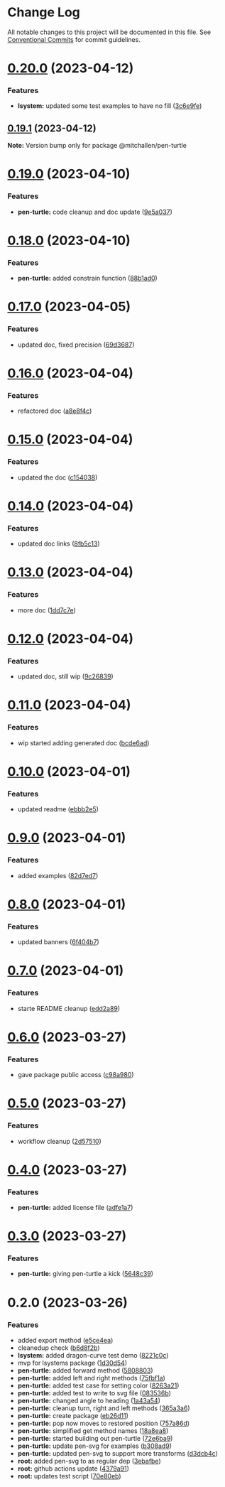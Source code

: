 # Change Log

All notable changes to this project will be documented in this file.
See [Conventional Commits](https://conventionalcommits.org) for commit guidelines.

# [0.20.0](https://github.com/mitchallen/drawing-kit/compare/@mitchallen/pen-turtle@0.19.1...@mitchallen/pen-turtle@0.20.0) (2023-04-12)


### Features

* **lsystem:** updated some test examples to have no fill ([3c6e9fe](https://github.com/mitchallen/drawing-kit/commit/3c6e9fe0c0266335a7300b58028887977e86fd03))





## [0.19.1](https://github.com/mitchallen/drawing-kit/compare/@mitchallen/pen-turtle@0.19.0...@mitchallen/pen-turtle@0.19.1) (2023-04-12)

**Note:** Version bump only for package @mitchallen/pen-turtle





# [0.19.0](https://github.com/mitchallen/drawing-kit/compare/@mitchallen/pen-turtle@0.18.0...@mitchallen/pen-turtle@0.19.0) (2023-04-10)


### Features

* **pen-turtle:** code cleanup and doc update ([9e5a037](https://github.com/mitchallen/drawing-kit/commit/9e5a037efb4b7cb1cfe2ba3bc452be8743bb4a2c))





# [0.18.0](https://github.com/mitchallen/drawing-kit/compare/@mitchallen/pen-turtle@0.17.0...@mitchallen/pen-turtle@0.18.0) (2023-04-10)


### Features

* **pen-turtle:** added constrain function ([88b1ad0](https://github.com/mitchallen/drawing-kit/commit/88b1ad00f409d60585b809cb9a451d21bbc9d337))





# [0.17.0](https://github.com/mitchallen/drawing-kit/compare/@mitchallen/pen-turtle@0.16.0...@mitchallen/pen-turtle@0.17.0) (2023-04-05)


### Features

* updated doc, fixed precision ([69d3687](https://github.com/mitchallen/drawing-kit/commit/69d3687472f04511aeed1a284d1aad10dd484d4b))





# [0.16.0](https://github.com/mitchallen/drawing-kit/compare/@mitchallen/pen-turtle@0.15.0...@mitchallen/pen-turtle@0.16.0) (2023-04-04)


### Features

* refactored doc ([a8e8f4c](https://github.com/mitchallen/drawing-kit/commit/a8e8f4c5909801562f285ce43da6e302cf1a7446))





# [0.15.0](https://github.com/mitchallen/drawing-kit/compare/@mitchallen/pen-turtle@0.14.0...@mitchallen/pen-turtle@0.15.0) (2023-04-04)


### Features

* updated the doc ([c154038](https://github.com/mitchallen/drawing-kit/commit/c154038f68db032ed6d423f5dddd5c6ee48aa403))





# [0.14.0](https://github.com/mitchallen/drawing-kit/compare/@mitchallen/pen-turtle@0.13.0...@mitchallen/pen-turtle@0.14.0) (2023-04-04)


### Features

* updated doc links ([8fb5c13](https://github.com/mitchallen/drawing-kit/commit/8fb5c13f6ce8ebee202d44e3aad1f375d6f89d55))





# [0.13.0](https://github.com/mitchallen/drawing-kit/compare/@mitchallen/pen-turtle@0.12.0...@mitchallen/pen-turtle@0.13.0) (2023-04-04)


### Features

* more doc ([1dd7c7e](https://github.com/mitchallen/drawing-kit/commit/1dd7c7eda088c1e2fdd62efab49ab23d1d2f7748))





# [0.12.0](https://github.com/mitchallen/drawing-kit/compare/@mitchallen/pen-turtle@0.11.0...@mitchallen/pen-turtle@0.12.0) (2023-04-04)


### Features

* updated doc, still wip ([9c26839](https://github.com/mitchallen/drawing-kit/commit/9c2683952141a9e930bb46980162e1679396fbb9))





# [0.11.0](https://github.com/mitchallen/drawing-kit/compare/@mitchallen/pen-turtle@0.10.0...@mitchallen/pen-turtle@0.11.0) (2023-04-04)


### Features

* wip started adding generated doc ([bcde6ad](https://github.com/mitchallen/drawing-kit/commit/bcde6ada22c80f5477e61deb094f4d1a702c3cbd))





# [0.10.0](https://github.com/mitchallen/drawing-kit/compare/@mitchallen/pen-turtle@0.9.0...@mitchallen/pen-turtle@0.10.0) (2023-04-01)


### Features

* updated readme ([ebbb2e5](https://github.com/mitchallen/drawing-kit/commit/ebbb2e522554c930fd6a69f5d80df6a71813fe28))





# [0.9.0](https://github.com/mitchallen/drawing-kit/compare/@mitchallen/pen-turtle@0.8.0...@mitchallen/pen-turtle@0.9.0) (2023-04-01)


### Features

* added examples ([82d7ed7](https://github.com/mitchallen/drawing-kit/commit/82d7ed71e9d7c8e0355a956a4082fe492b56eef8))





# [0.8.0](https://github.com/mitchallen/drawing-kit/compare/@mitchallen/pen-turtle@0.7.0...@mitchallen/pen-turtle@0.8.0) (2023-04-01)


### Features

* updated banners ([6f404b7](https://github.com/mitchallen/drawing-kit/commit/6f404b7f6237f404d661f8ecc565fe6c251b8123))





# [0.7.0](https://github.com/mitchallen/drawing-kit/compare/@mitchallen/pen-turtle@0.6.0...@mitchallen/pen-turtle@0.7.0) (2023-04-01)


### Features

* starte README cleanup ([edd2a89](https://github.com/mitchallen/drawing-kit/commit/edd2a8997d688caaf368d37e26a512229083dcc9))





# [0.6.0](https://github.com/mitchallen/drawing-kit/compare/@mitchallen/pen-turtle@0.5.0...@mitchallen/pen-turtle@0.6.0) (2023-03-27)


### Features

* gave package public access ([c98a980](https://github.com/mitchallen/drawing-kit/commit/c98a9800b668e312b21a9e6b1be331bb76a3ad79))





# [0.5.0](https://github.com/mitchallen/drawing-kit/compare/@mitchallen/pen-turtle@0.4.0...@mitchallen/pen-turtle@0.5.0) (2023-03-27)


### Features

* workflow cleanup ([2d57510](https://github.com/mitchallen/drawing-kit/commit/2d575109e3b026b32c75db41cc023af09b2beb32))





# [0.4.0](https://github.com/mitchallen/drawing-kit/compare/@mitchallen/pen-turtle@0.3.0...@mitchallen/pen-turtle@0.4.0) (2023-03-27)


### Features

* **pen-turtle:** added license file ([adfe1a7](https://github.com/mitchallen/drawing-kit/commit/adfe1a7451291986361951a162b41b7221fdb232))





# [0.3.0](https://github.com/mitchallen/drawing-kit/compare/@mitchallen/pen-turtle@0.2.0...@mitchallen/pen-turtle@0.3.0) (2023-03-27)


### Features

* **pen-turtle:** giving pen-turtle a kick ([5648c39](https://github.com/mitchallen/drawing-kit/commit/5648c396e56aab61f15ac3a3c09df6103ff562a0))





# 0.2.0 (2023-03-26)


### Features

* added export method ([e5ce4ea](https://github.com/mitchallen/drawing-kit/commit/e5ce4eaa7c68a1c196b10f4bae78ba9c59759ee2))
* cleanedup check ([b6d8f2b](https://github.com/mitchallen/drawing-kit/commit/b6d8f2ba981b716379933f062227fa327c14c3d7))
* **lsystem:** added dragon-curve test demo ([8221c0c](https://github.com/mitchallen/drawing-kit/commit/8221c0cb49a744a1fc3fcce8dd719eac14353f9c))
* mvp for lsystems package ([1d30d54](https://github.com/mitchallen/drawing-kit/commit/1d30d548284e5a996810ee3b5c43f72ecbda8c48))
* **pen-turtle:** added forward method ([5808803](https://github.com/mitchallen/drawing-kit/commit/580880394e872304e9c5713b34f6033dae870e0d))
* **pen-turtle:** added left and right methods ([75fbf1a](https://github.com/mitchallen/drawing-kit/commit/75fbf1abe605e4ce1389217bd06060a23dba7739))
* **pen-turtle:** added test case for setting color ([8263a21](https://github.com/mitchallen/drawing-kit/commit/8263a2107e8c2b9eb316ad7bb07d021842fe1171))
* **pen-turtle:** added test to write to svg file ([083536b](https://github.com/mitchallen/drawing-kit/commit/083536b44b26c4e3ff0e187e4f230277d7ac327a))
* **pen-turtle:** changed angle to heading ([1a43a54](https://github.com/mitchallen/drawing-kit/commit/1a43a548ef88bc09f6097a1031e4e2b0d59e6385))
* **pen-turtle:** cleanup turn, right and left methods ([365a3a6](https://github.com/mitchallen/drawing-kit/commit/365a3a6d473713e8c76e5f697101e6f9883918e0))
* **pen-turtle:** create package ([eb26d11](https://github.com/mitchallen/drawing-kit/commit/eb26d116f0dfc2b97b04453dc3412129b5b7a75b))
* **pen-turtle:** pop now moves to restored position ([757a86d](https://github.com/mitchallen/drawing-kit/commit/757a86d6c23f6a9e93155227d0cf2935f90364ed))
* **pen-turtle:** simplified get method names ([18a8ea8](https://github.com/mitchallen/drawing-kit/commit/18a8ea879f1ee7be377378fb17c5984561841ee3))
* **pen-turtle:** started building out pen-turtle ([72e6ba9](https://github.com/mitchallen/drawing-kit/commit/72e6ba944e63de05d4ea2f3c0e22b459d42f3127))
* **pen-turtle:** update pen-svg for examples ([b308ad9](https://github.com/mitchallen/drawing-kit/commit/b308ad96c383fb654cecc8f18af4451d431ea190))
* **pen-turtle:** updated pen-svg to support more transforms ([d3dcb4c](https://github.com/mitchallen/drawing-kit/commit/d3dcb4c4fb3a92a4ea3879afd0064d731b7d520a))
* **root:** added pen-svg to as regular dep ([3ebafbe](https://github.com/mitchallen/drawing-kit/commit/3ebafbefae3b666a8792ee9dd94110a1836c1bca))
* **root:** github actions update ([4379a91](https://github.com/mitchallen/drawing-kit/commit/4379a91bb15bb39ed356370b7c5bd0847ed9d04d))
* **root:** updates test script ([70e80eb](https://github.com/mitchallen/drawing-kit/commit/70e80eba0868894ceeb66b0c6a6b64d2acef1e31))
